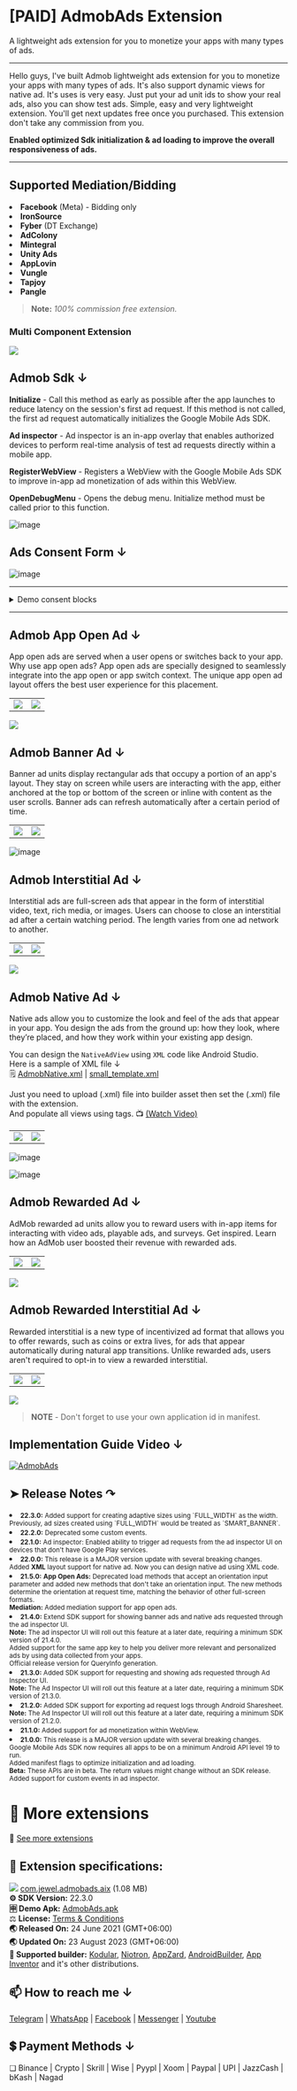 # [PAID] AdmobAds Extension
A lightweight ads extension for you to monetize your apps with many types of ads.
* **
Hello guys, I've built Admob lightweight ads extension for you to monetize your apps with many types of ads. It's also support dynamic views for native ad. It's uses is very easy. Just put your ad unit ids to show your real ads, also you can show test ads. Simple, easy and very lightweight extension. You'll get next updates free once you purchased. This extension don't take any commission from you.

**Enabled optimized Sdk initialization & ad loading to improve the overall responsiveness of ads.**
* **

## Supported Mediation/Bidding
<li> <b>Facebook</b> (Meta) - Bidding only
<li> <b>IronSource</b>
<li> <b>Fyber</b> (DT Exchange)
<li> <b>AdColony</b>
<li> <b>Mintegral</b>
<li> <b>Unity Ads</b>
<li> <b>AppLovin</b>
<li> <b>Vungle</b>
<li> <b>Tapjoy</b>
<li> <b>Pangle</b>

>**Note:** *100% commission free extension.*

### Multi Component Extension

<img src="https://github.com/jewelshkjony/AdmobAds/assets/75406851/3dc7be51-1ea0-4356-8bc6-39f36b5fb448">

## Admob Sdk **↓**

 **Initialize** - Call this method as early as possible after the app launches to reduce latency on the session's first ad request. If this method is not called, the first ad request automatically initializes the Google Mobile Ads SDK.
  
**Ad inspector** - Ad inspector is an in-app overlay that enables authorized devices to perform real-time analysis of test ad requests directly within a mobile app.
  
 **RegisterWebView** - Registers a WebView with the Google Mobile Ads SDK to improve in-app ad monetization of ads within this WebView.
  
**OpenDebugMenu** - Opens the debug menu. Initialize method must be called prior to this function.

![image](https://github.com/jewelshkjony/AdmobAds/assets/75406851/271cd88b-f53c-465b-9a46-5246a5c9b0a4)

## Ads Consent Form **↓**

![image](https://github.com/jewelshkjony/AdmobAds/assets/75406851/8a8e915b-d5ae-4043-abc2-583b01ec8699)

* **

<details>
<summary>Demo consent blocks</summary>
  
<li> For production:

<img src="https://github.com/jewelshkjony/AdmobAds/assets/75406851/9bde166a-13a2-4aa4-a1f5-cd12024d1b41" />
   
<li> For testing:

<img src="https://github.com/jewelshkjony/AdmobAds/assets/75406851/7920fcf9-8102-452b-98d3-7b35441a9bbf" />
    
</details>

* **

## Admob App Open Ad **↓**
App open ads are served when a user opens or switches back to your app. Why use app open ads? App open ads are specially designed to seamlessly integrate into the app open or app switch context. The unique app open ad layout offers the best user experience for this placement.

<table>
  <tr>
    <td>
      <img src="https://user-images.githubusercontent.com/75406851/216514133-d871214d-9459-46fc-9a59-9f328b90161d.png">
    </td>
    <td>
      <img src="https://user-images.githubusercontent.com/75406851/216514175-b3063217-d6a5-487f-8880-c9bb6b65f9bb.png">
    </td>
  </tr>
</table>
  
<img src="https://user-images.githubusercontent.com/75406851/216514199-03675e6b-3ae2-4e49-9bb7-0e8a6501e982.png">
  
## Admob Banner Ad **↓**
Banner ad units display rectangular ads that occupy a portion of an app's layout. They stay on screen while users are interacting with the app, either anchored at the top or bottom of the screen or inline with content as the user scrolls. Banner ads can refresh automatically after a certain period of time.
  
<table>
  <tr>
    <td>
      <img src="https://user-images.githubusercontent.com/75406851/216514349-8ca88051-cb43-413b-866e-191d0f5ae2c4.png">
    </td>
    <td>
      <img src="https://user-images.githubusercontent.com/75406851/216514380-08378ceb-d41c-42d4-92aa-060d8c6d63f9.png">
    </td>
  </tr>
</table>

![image](https://github.com/jewelshkjony/AdmobAds/assets/75406851/d97e468a-bdad-4618-bddb-dff6aec703b2)
  
## Admob Interstitial Ad **↓**
Interstitial ads are full-screen ads that appear in the form of interstitial video, text, rich media, or images. Users can choose to close an interstitial ad after a certain watching period. The length varies from one ad network to another.
  
<table>
  <tr>
    <td>
      <img src="https://user-images.githubusercontent.com/75406851/216514636-8e158972-5de2-49ae-ad80-56a5e1b56238.png">
    </td>
    <td>
      <img src="https://user-images.githubusercontent.com/75406851/216514672-2b4b5ed9-25c0-42f7-84e0-502e648b2e2d.png">
    </td>
  </tr>
</table>

<img src="https://user-images.githubusercontent.com/75406851/216514704-319bd8b3-b24f-4c36-9723-444f3005ba5b.png">
  
## Admob Native Ad **↓**
Native ads allow you to customize the look and feel of the ads that appear in your app. You design the ads from the ground up: how they look, where they’re placed, and how they work within your existing app design.

You can design the `NativeAdView` using `XML` code like Android Studio.\
Here is a sample of XML file ↓\
🗒️ <a href="https://github.com/jewelshkjony/AdmobAds/blob/main/output/AdmobNative.xml">AdmobNative.xml</a> | <a href="https://github.com/jewelshkjony/RecyclerNativeAdView/blob/main/files/small_template.xml">small_template.xml</a>

Just you need to upload (.xml) file into builder asset then set the (.xml) file with the extension.\
And populate all views using tags. 📺 <a href="https://www.youtube.com/watch?v=k4QBn2bUYME">(Watch Video)</a>
  
<table>
  <tr>
    <td>
      <img src="https://github.com/jewelshkjony/AdmobAds/assets/75406851/2a3d413e-c8f0-40d7-b92c-57fe69985b90">
    </td>
    <td>
      <img src="https://github.com/jewelshkjony/AdmobAds/assets/75406851/e0e6bc56-5995-4bd5-a4be-54008a33d368)">
    </td>
  </tr>
</table>
  
![image](https://github.com/jewelshkjony/AdmobAds/assets/75406851/214a0d52-4431-49be-a2f1-919c8b821c1c)

![image](https://github.com/jewelshkjony/AdmobAds/assets/75406851/873c72f2-2bbc-4f49-a2ed-03ed745e5fd7)

## Admob Rewarded Ad **↓**
AdMob rewarded ad units allow you to reward users with in-app items for interacting with video ads, playable ads, and surveys. Get inspired. Learn how an AdMob user boosted their revenue with rewarded ads.
  
<table>
  <tr>
    <td>
      <img src="https://user-images.githubusercontent.com/75406851/216514815-d065b43d-55c3-43f7-ba24-6b54c249f80d.png">
    </td>
    <td>
      <img src="https://user-images.githubusercontent.com/75406851/216514840-a541be4e-197f-4273-b299-f619e6dce4ed.png">
    </td>
  </tr>
</table>
  
<img src="https://user-images.githubusercontent.com/75406851/216514856-68d5f8e4-7b79-4ef0-b547-8e5a46261223.png">
  
## Admob Rewarded Interstitial Ad **↓**
Rewarded interstitial is a new type of incentivized ad format that allows you to offer rewards, such as coins or extra lives, for ads that appear automatically during natural app transitions. Unlike rewarded ads, users aren't required to opt-in to view a rewarded interstitial.
  
<table>
  <tr>
    <td>
      <img src="https://user-images.githubusercontent.com/75406851/216514896-91976c72-7070-4124-adb7-5e61df3c6312.png">
    </td>
    <td>
      <img src="https://user-images.githubusercontent.com/75406851/216514919-e67662a6-acfe-419c-8d42-d10fa6a7bb6e.png">
    </td>
  </tr>
</table>
  
<img src="https://user-images.githubusercontent.com/75406851/216514945-3a4d38ec-1cdc-4fef-b2d0-9c89f92a3c6b.png">


> **NOTE** - Don't forget to use your own application id in manifest.


## Implementation Guide Video **↓**

[![AdmobAds](http://img.youtube.com/vi/YZ73SOA8Nas/0.jpg)](http://www.youtube.com/watch?v=YZ73SOA8Nas)

## ➤ Release Notes ↷

<small>
<li> <b>22.3.0:</b> Added support for creating adaptive sizes using `FULL_WIDTH` as the width. Previously, ad sizes created using `FULL_WIDTH` would be treated as `SMART_BANNER`.
<li> <b>22.2.0:</b> Deprecated some custom events.
<li> <b>22.1.0:</b> Ad inspector: Enabled ability to trigger ad requests from the ad inspector UI on devices that don't have Google Play services.
<li> <b>22.0.0:</b> This release is a MAJOR version update with several breaking changes.
<br>Added <b>XML</b> layout support for native ad. Now you can design native ad using XML code.
<li> <b>21.5.0:</b> <b>App Open Ads:</b> Deprecated load methods that accept an orientation input parameter and added new methods that don't take an orientation input. The new methods determine the orientation at request time, matching the behavior of other full-screen formats.
<br><b>Mediation:</b> Added mediation support for app open ads.
<li> <b>21.4.0:</b> Extend SDK support for showing banner ads and native ads requested through the ad inspector UI.
<br><b>Note:</b> The ad inspector UI will roll out this feature at a later date, requiring a minimum SDK version of 21.4.0.
<br>Added support for the same app key to help you deliver more relevant and personalized ads by using data collected from your apps.
<br>Official release version for QueryInfo generation.
<li> <b>21.3.0:</b> Added SDK support for requesting and showing ads requested through Ad Inspector UI.
<br> <b>Note:</b> The Ad Inspector UI will roll out this feature at a later date, requiring a minimum SDK version of 21.3.0.
<li> <b>21.2.0:</b> Added SDK support for exporting ad request logs through Android Sharesheet.
<br> <b>Note:</b> The Ad Inspector UI will roll out this feature at a later date, requiring a minimum SDK version of 21.2.0.
<li> <b>21.1.0:</b> Added support for ad monetization within WebView.
<li> <b>21.0.0:</b> This release is a MAJOR version update with several breaking changes.
<br>Google Mobile Ads SDK now requires all apps to be on a minimum Android API level 19 to run.
<br>Added manifest flags to optimize initialization and ad loading.
<br><b>Beta:</b> These APIs are in beta. The return values might change without an SDK release.
<br>Added support for custom events in ad inspector.
</small>

# 🧩 More extensions
🔗 <a href="https://github.com/jewelshkjony/Extensions">See more extensions</a>

## 📝 Extension specifications:
<img src="https://github.com/jewelshkjony/AdmobAds/raw/main/imagaes/download.png"/> <a href="https://t.me/jewelshkjony">com.jewel.admobads.aix</a> (1.08 MB) \
<b>⚙️ SDK Version:</b> 22.3.0\
<b>🈸 Demo Apk:</b> <a href="https://github.com/jewelshkjony/AdmobAds/raw/main/output/AdmobAds.apk">AdmobAds.apk</a> \
⚖️ <b>License:</b> <a href="https://github.com/jewelshkjony/Extensions/blob/main/LICENSE.md#terms-and-conditions-for-the-extension" target="_blank">Terms & Conditions</a> \
<b>🌏 Released On:</b> 24 June 2021 (GMT+06:00)\
<b>🌏 Updated On:</b> 23 August 2023 (GMT+06:00)\
<b>🤝 Supported builder:</b> <a href="https://www.kodular.io/">Kodular</a>, <a href="https://niotron.com/">Niotron</a>, <a href="https://appzard.com/">AppZard</a>, <a href="https://androidbuilder.in/">AndroidBuilder</a>, <a href="http://ai2.appinventor.mit.edu/">App Inventor</a> and it's other distributions.

## 📫 How to reach me ↓

<a href="https://t.me/jewelshkjony" target="_blank">Telegram</a> | <a href="https://wa.me/8801775668913" target="_blank">WhatsApp</a> | <a href="https://fb.com/jewelshkjony" target="_blank">Facebook</a> | <a href="https://m.me/jewelshkjony" target="_blank">Messenger</a> | <a href="https://m.youtube.com/c/JewelShikderJony?sub_confirmation=1" target="_blank">Youtube</a>

## 💲 Payment Methods ↓

❏ Binance  |  Crypto | Skrill | Wise | Pyypl | Xoom  | Paypal | UPI | JazzCash | bKash |  Nagad
